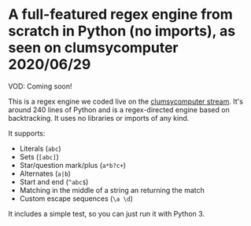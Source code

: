 # A full-featured regex engine from scratch in Python (no imports), as seen on clumsycomputer 2020/06/29

VOD: Coming soon!

This is a regex engine we coded live on the
[clumsycomputer stream](https://twitch.tv/clumsycomputer). It's around 240 lines of Python and is
a regex-directed engine based on backtracking. It uses no libraries or imports of any kind.

It supports:

* Literals (`abc`)
* Sets (`[abc]`)
* Star/question mark/plus (`a*b?c+`)
* Alternates (`a|b`)
* Start and end (`^abc$`)
* Matching in the middle of a string an returning the match
* Custom escape sequences (`\a \d`)

It includes a simple test, so you can just run it with Python 3.
